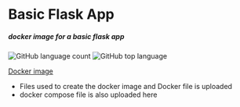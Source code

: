 # Basic Flask App
##### docker image for a basic flask app

![GitHub language count](https://img.shields.io/github/languages/count/yesudas-philiph/flask-app) ![GitHub top language](https://img.shields.io/github/languages/top/yesudas-philiph/flask-app)

[Docker image](https://hub.docker.com/repository/docker/yesudasphiliph/flaskapp) 
- Files used to create the docker image and Docker file is uploaded
- docker compose file is also uploaded here
